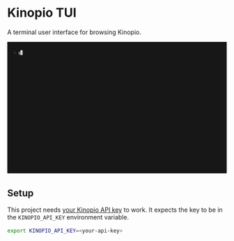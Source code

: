 # Kinopio TUI

A terminal user interface for browsing Kinopio.

<img width="1200" src="./demo.gif" />

## Setup

This project needs [your Kinopio API key](https://help.kinopio.club/api/) to work. It expects the key to be in the `KINOPIO_API_KEY` environment variable.

```sh
export KINOPIO_API_KEY=<your-api-key>
```
